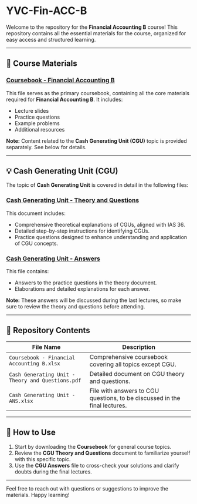 # YVC-Fin-ACC-B

Welcome to the repository for the **Financial Accounting B** course! This repository contains all the essential materials for the course, organized for easy access and structured learning.

---

## 📘 Course Materials

### [Coursebook - Financial Accounting B](./Coursebook%20-%20Financial%20Accounting%20B.xlsx)

This file serves as the primary coursebook, containing all the core materials required for **Financial Accounting B**. It includes:
- Lecture slides
- Practice questions
- Example problems
- Additional resources

**Note:** Content related to the **Cash Generating Unit (CGU)** topic is provided separately. See below for details.

---

## 💡 Cash Generating Unit (CGU)

The topic of **Cash Generating Unit** is covered in detail in the following files:

### [Cash Generating Unit - Theory and Questions](./Cash%20Generating%20Unit%20-%20Theory%20and%20Questions.pdf)

This document includes:
- Comprehensive theoretical explanations of CGUs, aligned with IAS 36.
- Detailed step-by-step instructions for identifying CGUs.
- Practice questions designed to enhance understanding and application of CGU concepts.

### [Cash Generating Unit - Answers](./Cash%20Generating%20Unit%20-%20ANS.xlsx)

This file contains:
- Answers to the practice questions in the theory document.
- Elaborations and detailed explanations for each answer.

**Note:** These answers will be discussed during the last lectures, so make sure to review the theory and questions before attending.

---

## 📂 Repository Contents

| File Name                                     | Description                                                                                     |
|----------------------------------------------|-------------------------------------------------------------------------------------------------|
| `Coursebook - Financial Accounting B.xlsx`   | Comprehensive coursebook covering all topics except CGU.                                       |
| `Cash Generating Unit - Theory and Questions.pdf` | Detailed document on CGU theory and questions.                                                  |
| `Cash Generating Unit - ANS.xlsx`            | File with answers to CGU questions, to be discussed in the final lectures.                     |

---

## 📝 How to Use

1. Start by downloading the **Coursebook** for general course topics.
2. Review the **CGU Theory and Questions** document to familiarize yourself with this specific topic.
3. Use the **CGU Answers** file to cross-check your solutions and clarify doubts during the final lectures.

---

Feel free to reach out with questions or suggestions to improve the materials. Happy learning!
